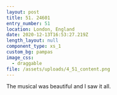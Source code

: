 ```yaml
---
layout: post
title: 51. 24601
entry_number: 51
location: London, England
date: 2020-12-13T16:53:27.219Z
length_layout: null
component_type: xs_1
custom_bg: pampas
image_css:
  - draggable
file: /assets/uploads/4_51_content.png
---
```

The musical was beautiful and I saw it all.